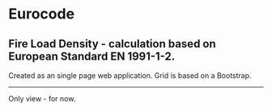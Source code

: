 # Eurocode
## Fire Load Density - calculation based on European Standard EN 1991-1-2.

Created as an single page web application. Grid is based on a Bootstrap.

---

Only view - for now.
